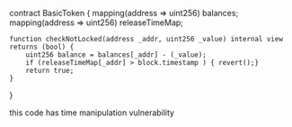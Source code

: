 contract BasicToken {
    mapping(address => uint256) balances;
    mapping(address => uint256) releaseTimeMap;

    function checkNotLocked(address _addr, uint256 _value) internal view returns (bool) {
        uint256 balance = balances[_addr] - (_value);
        if (releaseTimeMap[_addr] > block.timestamp ) { revert();}
        return true;
    }
}

 this code has time manipulation vulnerability